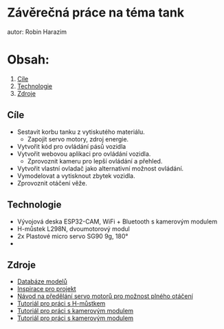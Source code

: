 # Závěrečná práce na téma tank

autor: Robin Harazim

# Obsah:
1. [Cíle](#cíle)
2. [Technologie](#technologie)
3. [Zdroje](#zdroje)


## Cíle
- Sestavit korbu tanku z vytiskutého materiálu.
  - Zapojit servo motory, zdroj energie.
- Vytvořit kód pro ovládání pásů vozidla
- Vytvořit webovou aplikaci pro ovládání vozidla.
  - Zprovoznit kameru pro lepší ovládání a přehled.
- Vytvořit vlastní ovladač jako alternativní možnost ovládání.
- Vymodelovat a vytisknout zbytek vozidla.
- Zprovoznit otáčení věže.  

## Technologie
- Vývojová deska ESP32-CAM, WiFi + Bluetooth s kamerovým modulem
- H-můstek L298N, dvoumotorový modul 
- 2x Plastové micro servo SG90 9g, 180°
- 
## Zdroje
- [Databáze modelů](https://www.thingiverse.com/thing:4238136)
- [Inspirace pro projekt](https://www.youtube.com/watch?v=tyY7AN132Xs)
- [Návod na předělání servo motorů pro možnost plného otáčení](https://www.youtube.com/watch?v=I-sZ5HWsGZU)
- [Tutoriál pro práci s H-můstkem](https://www.youtube.com/watch?v=E2sTbpFsvXI)
- [Tutoriál pro práci s kamerovým modulem](https://www.youtube.com/watch?v=Sb08leLWOgA)
- [Tutoriál pro práci s kamerovým modulem](https://www.youtube.com/watch?v=hSr557hppwY)

